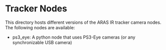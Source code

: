 # Tracker Nodes

This directory hosts different versions of the ARAS IR tracker camera nodes. The following nodes are available:

- ps3_eye: A python node that uses PS3-Eye cameras (or any synchronizable USB camera) 
